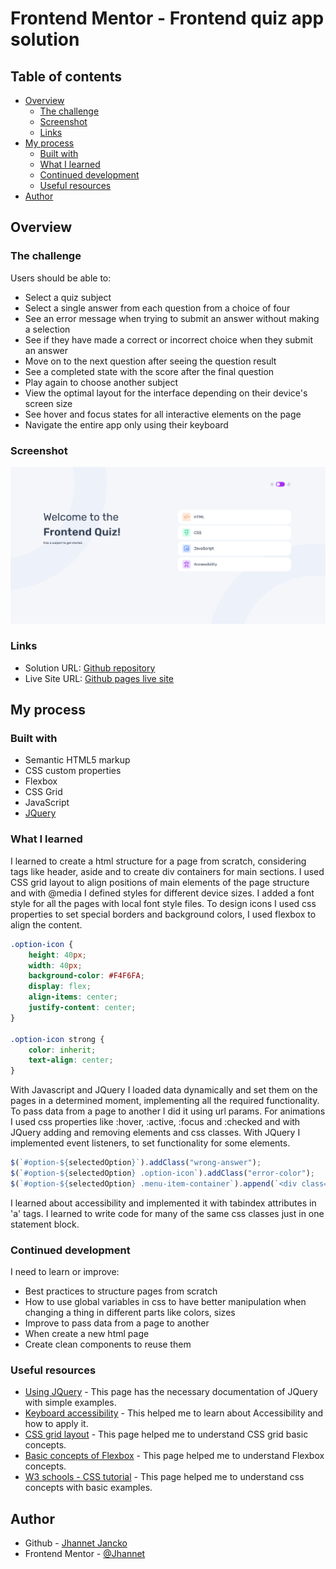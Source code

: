 # Frontend Mentor - Frontend quiz app solution

## Table of contents

- [Overview](#overview)
  - [The challenge](#the-challenge)
  - [Screenshot](#screenshot)
  - [Links](#links)
- [My process](#my-process)
  - [Built with](#built-with)
  - [What I learned](#what-i-learned)
  - [Continued development](#continued-development)
  - [Useful resources](#useful-resources)
- [Author](#author)


## Overview

### The challenge

Users should be able to:

- Select a quiz subject
- Select a single answer from each question from a choice of four
- See an error message when trying to submit an answer without making a selection
- See if they have made a correct or incorrect choice when they submit an answer
- Move on to the next question after seeing the question result
- See a completed state with the score after the final question
- Play again to choose another subject
- View the optimal layout for the interface depending on their device's screen size
- See hover and focus states for all interactive elements on the page
- Navigate the entire app only using their keyboard

### Screenshot

![](./ScreenshotFrontendQuizApp.png)

### Links

- Solution URL: [Github repository](https://github.com/Jhannet/frontend-quiz-app)
- Live Site URL: [Github pages live site](https://jhannet.github.io/)

## My process

### Built with

- Semantic HTML5 markup
- CSS custom properties
- Flexbox
- CSS Grid
- JavaScript
- [JQuery](https://releases.jquery.com/)

### What I learned

I learned to create a html structure for a page from scratch, considering tags like header, aside and to create div containers for main sections.
I used CSS grid layout to align positions of main elements of the page structure and with @media I defined styles for different device sizes.
I added a font style for all the pages with local font style files.
To design icons I used css properties to set special borders and background colors, I used flexbox to align the content.
```css
.option-icon {
    height: 40px;
    width: 40px;
    background-color: #F4F6FA;
    display: flex;
    align-items: center;
    justify-content: center;
}

.option-icon strong {
    color: inherit;
    text-align: center;
}
```
With Javascript and JQuery I loaded data dynamically and set them on the pages in a determined moment, implementing all the required functionality.
To pass data from a page to another I did it using url params.
For animations I used css properties like :hover, :active, :focus and :checked and with JQuery adding and removing elements and css classes.
With JQuery I implemented event listeners, to set functionality for some elements.
```js
$(`#option-${selectedOption}`).addClass("wrong-answer");
$(`#option-${selectedOption} .option-icon`).addClass("error-color");
$(`#option-${selectedOption} .menu-item-container`).append(`<div class="error-icon"><strong>x</strong></div>`);
```
I learned about accessibility and implemented it with tabindex attributes in 'a' tags.
I learned to write code for many of the same css classes just in one statement block.

### Continued development

I need to learn or improve:
- Best practices to structure pages from scratch
- How to use global variables in css to have better manipulation when changing a thing in different parts like colors, sizes
- Improve to pass data from a page to another
- When create a new html page
- Create clean components to reuse them

### Useful resources

- [Using JQuery](https://learn.jquery.com/using-jquery-core/) - This page has the necessary documentation of JQuery with simple examples.
- [Keyboard accessibility](https://www.smashingmagazine.com/2022/11/guide-keyboard-accessibility-html-css-part1/) - This helped me to learn about Accessibility and how to apply it.
- [CSS grid layout](https://developer.mozilla.org/es/docs/Web/CSS/CSS_grid_layout) - This page helped me to understand CSS grid basic concepts.
- [Basic concepts of Flexbox](https://developer.mozilla.org/en-US/docs/Web/CSS/CSS_flexible_box_layout/Basic_concepts_of_flexbox) - This page helped me to understand Flexbox concepts.
- [W3 schools - CSS tutorial](https://www.w3schools.com/css/default.asp) - This page helped me to understand css concepts with basic examples.

## Author

- Github - [Jhannet Jancko](https://github.com/Jhannet)
- Frontend Mentor - [@Jhannet](https://jhannet.github.io/)


